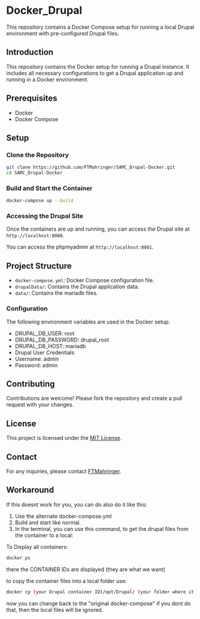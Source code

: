 # Docker_Drupal

This repository contains a Docker Compose setup for running a local Drupal environment with pre-configured Drupal files.

## Introduction
This repository contains the Docker setup for running a Drupal instance. It includes all necessary configurations to get a Drupal application up and running in a Docker environment.

## Prerequisites
- Docker
- Docker Compose

## Setup

### Clone the Repository
```sh
git clone https://github.com/FTMahringer/SAMC_Drupal-Docker.git
cd SAMC_Drupal-Docker
```

### Build and Start the Container
```sh
docker-compose up --build
```

### Accessing the Drupal Site
Once the containers are up and running, you can access the Drupal site at `http://localhost:8080`.

You can access the phpmyadmin at `http://localhost:8081`.

## Project Structure
- `docker-compose.yml`: Docker Compose configuration file.
- `drupalData/`: Contains the Drupal application data.
- `data/`: Contains the mariadb files.

### Configuration
The following environment variables are used in the Docker setup:
- DRUPAL_DB_USER: root
- DRUPAL_DB_PASSWORD: drupal_root
- DRUPAL_DB_HOST: mariadb
- Drupal User Credentials
- Username: admin
- Password: admin


## Contributing
Contributions are welcome! Please fork the repository and create a pull request with your changes.

## License
This project is licensed under the [MIT License](LICENSE).

## Contact
For any inquiries, please contact [FTMahringer](https://github.com/FTMahringer).


## Workaround

If this doesnt work for you, you can do also do it like this:

1. Use the alternate docker-compose.yml
2. Build and start like normal.
3. In the terminal, you can use this command, to get the drupal files from the container to a local:

To Display all containers:
```sh
docker ps  
```
there the CONTAINER IDs are displayed (they are what we want)

to copy the container files into a local folder use:
```sh
docker cp (your Drupal container ID)/opt/Drupal/ (your folder where it should be f.e.)./drupalData
```

now you can change back to the "original docker-compose" if you dont do that, then the local files will be ignored.

